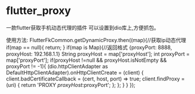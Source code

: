 # flutter_proxy
一款flutter获取手机动态代理的插件
可以设置到dio库上,方便抓包。

使用方法:
FlutterFkCommon.getDynamicProxy.then((map){//获取ip动态代理
      if(map == null){
        return;
      }
      if(map is Map){//返回格式 {proxyPort: 8888, proxyHost: 192.168.1.1}
        String proxyHost = map['proxyHost'];
        int proxyPort = map['proxyPort'];
        if(proxyHost !=null && proxyHost.isNotEmpty && proxyPort != -1){
          (dio.httpClientAdapter as DefaultHttpClientAdapter).onHttpClientCreate =
              (client) {
            client.badCertificateCallback = (cert, host, port) => true;
            client.findProxy = (uri) {
              return 'PROXY $proxyHost:$proxyPort';
            };
          };
        }
      }
    });
